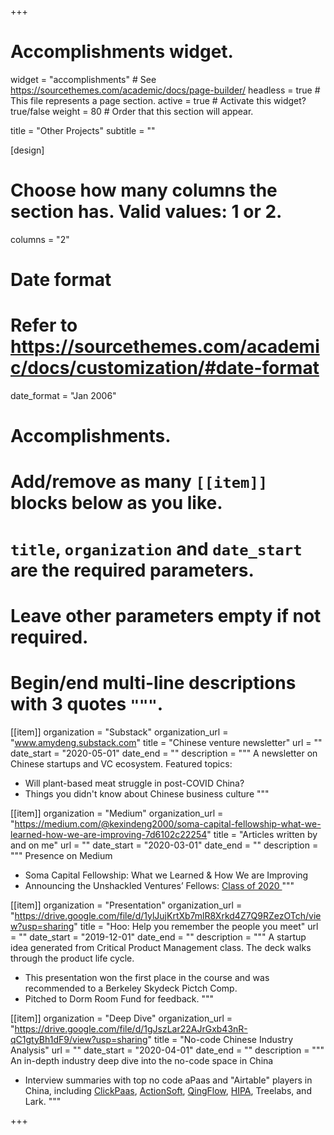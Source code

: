 +++
# Accomplishments widget.
widget = "accomplishments"  # See https://sourcethemes.com/academic/docs/page-builder/
headless = true  # This file represents a page section.
active = true  # Activate this widget? true/false
weight = 80  # Order that this section will appear.

title = "Other Projects"
subtitle = ""

[design]
  # Choose how many columns the section has. Valid values: 1 or 2.
  columns = "2"

# Date format
#   Refer to https://sourcethemes.com/academic/docs/customization/#date-format
date_format = "Jan 2006"

# Accomplishments.
#   Add/remove as many `[[item]]` blocks below as you like.
#   `title`, `organization` and `date_start` are the required parameters.
#   Leave other parameters empty if not required.
#   Begin/end multi-line descriptions with 3 quotes `"""`.

[[item]]
  organization = "Substack"
  organization_url = "www.amydeng.substack.com"
  title = "Chinese venture newsletter"
  url = ""
  date_start = "2020-05-01"
  date_end = ""
  description = """
  A newsletter on Chinese startups and VC ecosystem. Featured topics:
  * Will plant-based meat struggle in post-COVID China?
  * Things you didn't know about Chinese business culture 
  """

[[item]]
  organization = "Medium"
  organization_url = "https://medium.com/@kexindeng2000/soma-capital-fellowship-what-we-learned-how-we-are-improving-7d6102c22254"
  title = "Articles written by and on me"
  url = ""
  date_start = "2020-03-01"
  date_end = ""
  description = """
  Presence on Medium
  * Soma Capital Fellowship: What we Learned & How We are Improving
  * Announcing the Unshackled Ventures’ Fellows: <a href="https://medium.com/unshackled-ventures/announcing-the-unshackled-ventures-fellows-class-of-2020-3bc83100dc20">Class of 2020 </a>
  """

[[item]]
  organization = "Presentation"
  organization_url = "https://drive.google.com/file/d/1ylJujKrtXb7mlR8Xrkd4Z7Q9RZezOTch/view?usp=sharing"
  title = "Hoo: Help you remember the people you meet"
  url = ""
  date_start = "2019-12-01"
  date_end = ""
  description = """
  A startup idea generated from Critical Product Management class. The deck walks through the product life cycle.
  * This presentation won the first place in the course and was recommended to a Berkeley Skydeck Pictch Comp.
  * Pitched to Dorm Room Fund for feedback.
  """

[[item]]
  organization = "Deep Dive"
  organization_url = "https://drive.google.com/file/d/1gJszLar22AJrGxb43nR-qC1gtyBh1dF9/view?usp=sharing"
  title = "No-code Chinese Industry Analysis"
  url = ""
  date_start = "2020-04-01"
  date_end = ""
  description = """
  An in-depth industry deep dive into the no-code space in China
  * Interview summaries with top no code aPaas and "Airtable" players in China, including <a href="https://www.clickpaas.com/">ClickPaas</a>, <a href="https://www.actionsoft.com.cn/">ActionSoft</a>, <a href="https://qingflow.com/">QingFlow</a>, <a href="https://hipacloud.com/">HIPA</a>, Treelabs, and Lark. 
  """




+++
 

